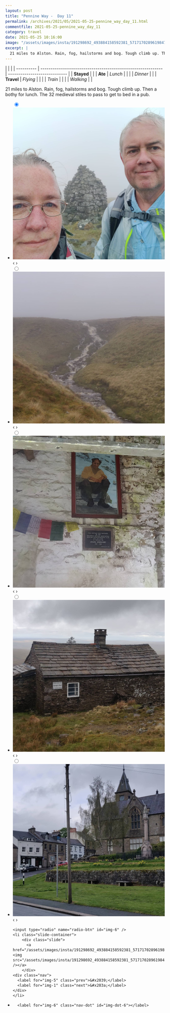 ```yaml
---
layout: post
title: "Pennine Way -  Day 11"
permalink: /archives/2021/05/2021-05-25-pennine_way_day_11.html
commentfile: 2021-05-25-pennine_way_day_11
category: travel
date: 2021-05-25 10:16:00
image: "/assets/images/insta/191298692_493884158592381_5717170289619847828_n_18155437750082024.jpg"
excerpt: |
  21 miles to Alston. Rain, fog, hailstorms and bog. Tough climb up. Then a bothy for lunch. The 32 medieval stiles to pass to get to bed in a pub.
---
```


|            |                                                              |
| ---------- | ------------------------------------------------------------ | ----------------------------- |
| **Stayed** |  |
| **Ate**    | _Lunch_                                                      |          |
|            | _Dinner_                                                     |          |
| **Travel** | _Flying_                                                     |          |
|            | _Train_                                                      |          |
|            | _Walking_                                                    |          |


21 miles to Alston. Rain, fog, hailstorms and bog. Tough climb up. Then a bothy for lunch. The 32 medieval stiles to pass to get to bed in a pub.


<ul class="slides">
    <input type="radio" name="radio-btn" id="img-1" checked="checked" />
    <li class="slide-container">
        <div class="slide">
          <a href="/assets/images/insta/190330750_229218185245624_579889041713359515_n_17908506844864389.jpg"><img src="/assets/images/insta/190330750_229218185245624_579889041713359515_n_17908506844864389.jpg" /></a>
        </div>
    <div class="nav">
      <label for="img-6" class="prev">&#x2039;</label>
      <label for="img-2" class="next">&#x203a;</label>
    </div>
    </li>
        <input type="radio" name="radio-btn" id="img-2"  />
    <li class="slide-container">
        <div class="slide">
          <a href="/assets/images/insta/191208036_553900729330408_1843340997761767164_n_17889430283094683.jpg"><img src="/assets/images/insta/191208036_553900729330408_1843340997761767164_n_17889430283094683.jpg" /></a>
        </div>
    <div class="nav">
      <label for="img-1" class="prev">&#x2039;</label>
      <label for="img-3" class="next">&#x203a;</label>
    </div>
    </li>
        <input type="radio" name="radio-btn" id="img-3"  />
    <li class="slide-container">
        <div class="slide">
          <a href="/assets/images/insta/191265423_1455201898149345_6913377278328984255_n_17875016552402339.jpg"><img src="/assets/images/insta/191265423_1455201898149345_6913377278328984255_n_17875016552402339.jpg" /></a>
        </div>
    <div class="nav">
      <label for="img-2" class="prev">&#x2039;</label>
      <label for="img-4" class="next">&#x203a;</label>
    </div>
    </li>
        <input type="radio" name="radio-btn" id="img-4"  />
    <li class="slide-container">
        <div class="slide">
          <a href="/assets/images/insta/192100566_552145849281646_475534418611167062_n_17852829896543089.jpg"><img src="/assets/images/insta/192100566_552145849281646_475534418611167062_n_17852829896543089.jpg" /></a>
        </div>
    <div class="nav">
      <label for="img-3" class="prev">&#x2039;</label>
      <label for="img-5" class="next">&#x203a;</label>
    </div>
    </li>
        <input type="radio" name="radio-btn" id="img-5"  />
    <li class="slide-container">
        <div class="slide">
          <a href="/assets/images/insta/191646353_232110988254740_6841177174907619873_n_17937944032512372.jpg"><img src="/assets/images/insta/191646353_232110988254740_6841177174907619873_n_17937944032512372.jpg" /></a>
        </div>
    <div class="nav">
      <label for="img-4" class="prev">&#x2039;</label>
      <label for="img-6" class="next">&#x203a;</label>
    </div>
    </li>
    
    <input type="radio" name="radio-btn" id="img-6" />
    <li class="slide-container">
        <div class="slide">
          <a href="/assets/images/insta/191298692_493884158592381_5717170289619847828_n_18155437750082024.jpg"><img src="/assets/images/insta/191298692_493884158592381_5717170289619847828_n_18155437750082024.jpg" /></a>
        </div>
    <div class="nav">
      <label for="img-5" class="prev">&#x2039;</label>
      <label for="img-1" class="next">&#x203a;</label>
    </div>
    </li>
			
<li class="nav-dots">
      <label for="img-1" class="nav-dot" id="img-dot-1"></label>
      <label for="img-2" class="nav-dot" id="img-dot-2"></label>
      <label for="img-3" class="nav-dot" id="img-dot-3"></label>
      <label for="img-4" class="nav-dot" id="img-dot-4"></label>
      <label for="img-5" class="nav-dot" id="img-dot-5"></label>

      <label for="img-6" class="nav-dot" id="img-dot-6"></label>

</li>
</ul>        
             

		